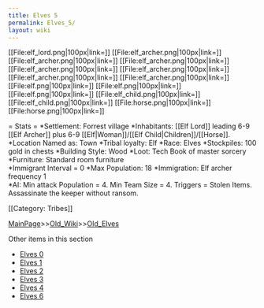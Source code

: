 ```yaml
---
title: Elves 5
permalink: Elves_5/
layout: wiki
---
```

[[File:elf_lord.png|100px|link=]]
[[File:elf_archer.png|100px|link=]]
[[File:elf_archer.png|100px|link=]]
[[File:elf_archer.png|100px|link=]]
[[File:elf_archer.png|100px|link=]]
[[File:elf_archer.png|100px|link=]]
[[File:elf_archer.png|100px|link=]]
[[File:elf_archer.png|100px|link=]]
[[File:elf.png|100px|link=]]
[[File:elf.png|100px|link=]]
[[File:elf.png|100px|link=]]
[[File:elf_child.png|100px|link=]]
[[File:elf_child.png|100px|link=]]
[[File:horse.png|100px|link=]]
[[File:horse.png|100px|link=]]

= Stats =
*Settlement: Forrest village
*Inhabitants: [[Elf Lord]] leading 6-9 [[Elf Archer]] plus 6-9 [[Elf|Woman]]/[[Elf Child|Children]]/[[Horse]].
*Location Named as: Town
*Tribal loyalty: Elf
*Race: Elves
*Stockpiles: 100 gold in chests
*Building Style: Wood
*Loot: Tech Book of master sorcery
*Furniture: Standard room furniture  
*Immigrant Interval = 0
*Max Population: 18
*Immigration: Elf archer frequency 1  
*AI: Min attack Population = 4. Min Team Size = 4. Triggers = Stolen Items. Assassinate the keeper without ransom. 

[[Category: Tribes]]

[MainPage](/keeperrl_wiki/ "wikilink")>>[Old_Wiki](/keeperrl_wiki/Old_Wiki "wikilink")>>[Old_Elves](/keeperrl_wiki/Old_Elves "wikilink")

Other items in this section
-    [Elves 0](/keeperrl_wiki/Elves_0 "wikilink")
-    [Elves 1](/keeperrl_wiki/Elves_1 "wikilink")
-    [Elves 2](/keeperrl_wiki/Elves_2 "wikilink")
-    [Elves 3](/keeperrl_wiki/Elves_3 "wikilink")
-    [Elves 4](/keeperrl_wiki/Elves_4 "wikilink")
-    [Elves 6](/keeperrl_wiki/Elves_6 "wikilink")
